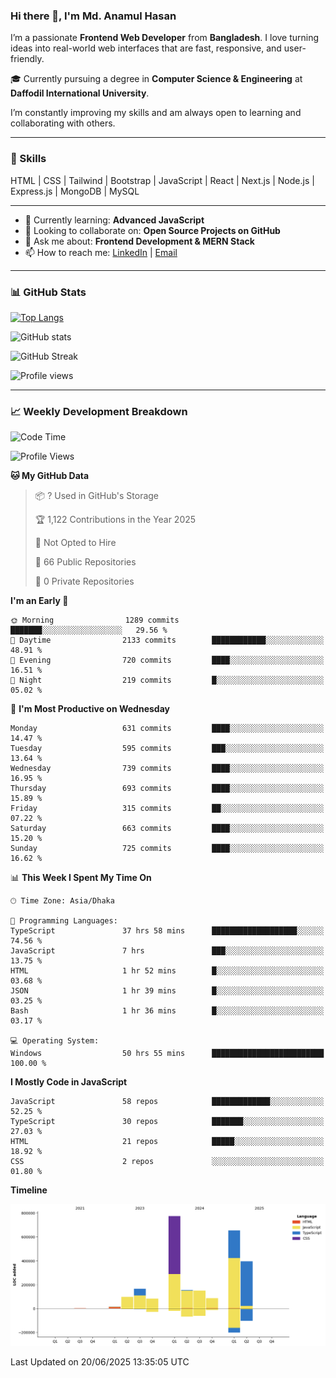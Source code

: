 ### Hi there 👋, I'm Md. Anamul Hasan

I’m a passionate **Frontend Web Developer** from **Bangladesh**. I love turning ideas into real-world web interfaces that are fast, responsive, and user-friendly.

🎓 Currently pursuing a degree in **Computer Science & Engineering** at **Daffodil International University**.

I’m constantly improving my skills and am always open to learning and collaborating with others.

---

### 🚀 Skills
HTML | CSS | Tailwind | Bootstrap | JavaScript | React | Next.js | Node.js | Express.js | MongoDB | MySQL 

---

- 🌱 Currently learning: **Advanced JavaScript**
- 👯 Looking to collaborate on: **Open Source Projects on GitHub**
- 💬 Ask me about: **Frontend Development & MERN Stack**
- 📫 How to reach me: [LinkedIn](https://www.linkedin.com/in/mdanamulhasan201) | [Email](mailto:anamulhasan3625@gmail.com)

---

### 📊 GitHub Stats

[![Top Langs](https://github-readme-stats.vercel.app/api/top-langs/?username=mdanamulhasan201&layout=compact)](https://github.com/anuraghazra/github-readme-stats)

![GitHub stats](https://github-readme-stats.vercel.app/api?username=mdanamulhasan201&show_icons=true&count_private=true&theme=tokyonight)

![GitHub Streak](https://streak-stats.demolab.com?user=mdanamulhasan201&theme=tokyonight)

![Profile views](https://gpvc.arturio.dev/mdanamulhasan201)

---

### 📈 Weekly Development Breakdown

<!--START_SECTION:waka-->
![Code Time](http://img.shields.io/badge/Code%20Time-307%20hrs-blue)

![Profile Views](http://img.shields.io/badge/Profile%20Views-1-blue)

**🐱 My GitHub Data** 

> 📦 ? Used in GitHub's Storage 
 > 
> 🏆 1,122 Contributions in the Year 2025
 > 
> 🚫 Not Opted to Hire
 > 
> 📜 66 Public Repositories 
 > 
> 🔑 0 Private Repositories 
 > 
**I'm an Early 🐤** 

```text
🌞 Morning                1289 commits        ███████░░░░░░░░░░░░░░░░░░   29.56 % 
🌆 Daytime                2133 commits        ████████████░░░░░░░░░░░░░   48.91 % 
🌃 Evening                720 commits         ████░░░░░░░░░░░░░░░░░░░░░   16.51 % 
🌙 Night                  219 commits         █░░░░░░░░░░░░░░░░░░░░░░░░   05.02 % 
```
📅 **I'm Most Productive on Wednesday** 

```text
Monday                   631 commits         ████░░░░░░░░░░░░░░░░░░░░░   14.47 % 
Tuesday                  595 commits         ███░░░░░░░░░░░░░░░░░░░░░░   13.64 % 
Wednesday                739 commits         ████░░░░░░░░░░░░░░░░░░░░░   16.95 % 
Thursday                 693 commits         ████░░░░░░░░░░░░░░░░░░░░░   15.89 % 
Friday                   315 commits         ██░░░░░░░░░░░░░░░░░░░░░░░   07.22 % 
Saturday                 663 commits         ████░░░░░░░░░░░░░░░░░░░░░   15.20 % 
Sunday                   725 commits         ████░░░░░░░░░░░░░░░░░░░░░   16.62 % 
```


📊 **This Week I Spent My Time On** 

```text
🕑︎ Time Zone: Asia/Dhaka

💬 Programming Languages: 
TypeScript               37 hrs 58 mins      ███████████████████░░░░░░   74.56 % 
JavaScript               7 hrs               ███░░░░░░░░░░░░░░░░░░░░░░   13.75 % 
HTML                     1 hr 52 mins        █░░░░░░░░░░░░░░░░░░░░░░░░   03.68 % 
JSON                     1 hr 39 mins        █░░░░░░░░░░░░░░░░░░░░░░░░   03.25 % 
Bash                     1 hr 36 mins        █░░░░░░░░░░░░░░░░░░░░░░░░   03.17 % 

💻 Operating System: 
Windows                  50 hrs 55 mins      █████████████████████████   100.00 % 
```

**I Mostly Code in JavaScript** 

```text
JavaScript               58 repos            █████████████░░░░░░░░░░░░   52.25 % 
TypeScript               30 repos            ███████░░░░░░░░░░░░░░░░░░   27.03 % 
HTML                     21 repos            █████░░░░░░░░░░░░░░░░░░░░   18.92 % 
CSS                      2 repos             ░░░░░░░░░░░░░░░░░░░░░░░░░   01.80 % 
```



**Timeline**

![Lines of Code chart](https://raw.githubusercontent.com/mdanamulhasan201/mdanamulhasan201/main/assets/bar_graph.png)


 Last Updated on 20/06/2025 13:35:05 UTC
<!--END_SECTION:waka-->
